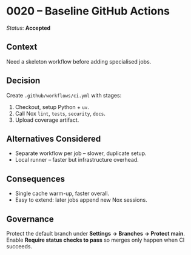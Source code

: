 # 0020 – Baseline GitHub Actions

*Status*: **Accepted**

## Context

Need a skeleton workflow before adding specialised jobs.

## Decision

Create `.github/workflows/ci.yml` with stages:

1. Checkout, setup Python + `uv`.
2. Call Nox `lint`, `tests`, `security`, `docs`.
3. Upload coverage artifact.

## Alternatives Considered

* Separate workflow per job – slower, duplicate setup.
* Local runner – faster but infrastructure overhead.

## Consequences

* Single cache warm-up, faster overall.
* Easy to extend: later jobs append new Nox sessions.

## Governance

Protect the default branch under **Settings → Branches → Protect main**.
Enable **Require status checks to pass** so merges only happen when CI succeeds.
